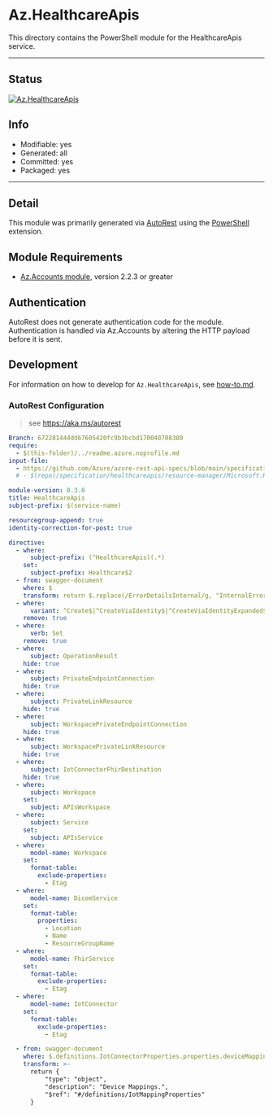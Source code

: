 <!-- region Generated -->
# Az.HealthcareApis
This directory contains the PowerShell module for the HealthcareApis service.

---
## Status
[![Az.HealthcareApis](https://img.shields.io/powershellgallery/v/Az.HealthcareApis.svg?style=flat-square&label=Az.HealthcareApis "Az.HealthcareApis")](https://www.powershellgallery.com/packages/Az.HealthcareApis/)

## Info
- Modifiable: yes
- Generated: all
- Committed: yes
- Packaged: yes

---
## Detail
This module was primarily generated via [AutoRest](https://github.com/Azure/autorest) using the [PowerShell](https://github.com/Azure/autorest.powershell) extension.

## Module Requirements
- [Az.Accounts module](https://www.powershellgallery.com/packages/Az.Accounts/), version 2.2.3 or greater

## Authentication
AutoRest does not generate authentication code for the module. Authentication is handled via Az.Accounts by altering the HTTP payload before it is sent.

## Development
For information on how to develop for `Az.HealthcareApis`, see [how-to.md](how-to.md).
<!-- endregion -->

### AutoRest Configuration
> see https://aka.ms/autorest

``` yaml
Branch: 672281444dd67605420fc9b3bcbd170040708380
require:
  - $(this-folder)/../readme.azure.noprofile.md 
input-file:
  - https://github.com/Azure/azure-rest-api-specs/blob/main/specification/healthcareapis/resource-manager/Microsoft.HealthcareApis/stable/2021-11-01/healthcare-apis.json
  # - $(repo)/specification/healthcareapis/resource-manager/Microsoft.HealthcareApis/stable/2021-11-01/healthcare-apis.json

module-version: 0.3.0
title: HealthcareApis
subject-prefix: $(service-name)

resourcegroup-append: true
identity-correction-for-post: true

directive:
  - where:
      subject-prefix: (^HealthcareApis)(.*)
    set:
      subject-prefix: Healthcare$2
  - from: swagger-document
    where: $
    transform: return $.replace(/ErrorDetailsInternal/g, "InternalErrorDetails")
  - where:
      variant: ^Create$|^CreateViaIdentity$|^CreateViaIdentityExpanded$|^Update$|^UpdateViaIdentity$
    remove: true
  - where:
      verb: Set
    remove: true
  - where:
      subject: OperationResult
    hide: true
  - where:
      subject: PrivateEndpointConnection
    hide: true
  - where:
      subject: PrivateLinkResource
    hide: true
  - where:
      subject: WorkspacePrivateEndpointConnection
    hide: true
  - where:
      subject: WorkspacePrivateLinkResource
    hide: true
  - where:
      subject: IotConnectorFhirDestination
    hide: true
  - where:
      subject: Workspace
    set:
      subject: APIsWorkspace
  - where:
      subject: Service
    set:
      subject: APIsService
  - where:
      model-name: Workspace
    set:
      format-table:
        exclude-properties:
          - Etag
  - where:
      model-name: DicomService
    set:
      format-table:
        properties:
          - Location
          - Name
          - ResourceGroupName
  - where:
      model-name: FhirService
    set:
      format-table:
        exclude-properties:
          - Etag
  - where:
      model-name: IotConnector
    set:
      format-table:
        exclude-properties:
          - Etag

  - from: swagger-document 
    where: $.definitions.IotConnectorProperties.properties.deviceMapping
    transform: >-
      return {
          "type": "object",
          "description": "Device Mappings.",
          "$ref": "#/definitions/IotMappingProperties"
      }

```
